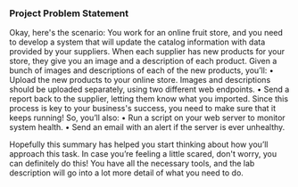 ### Project Problem Statement

Okay, here's the scenario:
You work for an online fruit store, and you need to develop a system that will update the catalog information with data provided by your suppliers. When each supplier has new products for your store, they give you an image and a description of each product.
Given a bunch of images and descriptions of each of the new products, you’ll:
	• Upload the new products to your online store. Images and descriptions should be uploaded separately, using two different web endpoints.
	• Send a report back to the supplier, letting them know what you imported.
Since this process is key to your business's success, you need to make sure that it keeps running! So, you’ll also:
	• Run a script on your web server to monitor system health.
	• Send an email with an alert if the server is ever unhealthy.

Hopefully this summary has helped you start thinking about how you’ll approach this task. In case you’re feeling a little scared, don't worry, you can definitely do this! You have all the necessary tools, and the lab description will go into a lot more detail of what you need to do.

